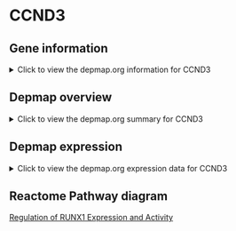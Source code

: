 <h1>CCND3</h1>

<h2>Gene information</h2>
<details>
  <summary>Click to view the depmap.org information for CCND3</summary>
  <iframe src="https://depmap.org/portal/gene/CCND3?tab=about" style="border:none;width:100%;height:800px"></iframe>
</details>

<h2>Depmap overview</h2>
<details>
  <summary>Click to view the depmap.org summary for CCND3</summary>
  <iframe src="https://depmap.org/portal/gene/CCND3?tab=overview" style="border:none;width:100%;height:800px"></iframe>
</details>

<h2>Depmap expression</h2>
<details>
  <summary>Click to view the depmap.org expression data for CCND3</summary>
  <iframe src="https://depmap.org/portal/gene/CCND3?tab=characterization" style="border:none;width:100%;height:800px"></iframe>
</details>



<h2>Reactome Pathway diagram</h2>
<a href="https://reactome.org/PathwayBrowser/#/R-HSA-8934593" target="_BLANK">Regulation of RUNX1 Expression and Activity</a>




